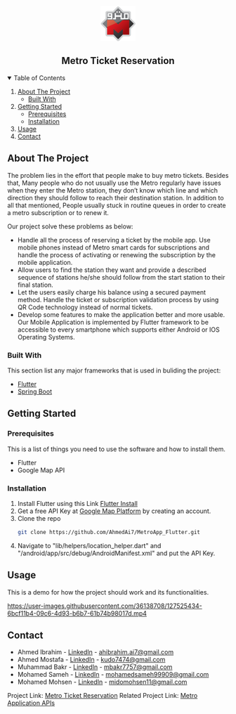 <!-- PROJECT LOGO -->
<br />
<p align="center">
  <a href="#">
    <img src="/metro_flutter_app/images/metro-logo.png" alt="Logo" width="80" height="80">
  </a>

  <h2 align="center">Metro Ticket Reservation</h2>


<!-- TABLE OF CONTENTS -->
<details open="open">
  <summary>Table of Contents</summary>
  <ol>
    <li>
      <a href="#about-the-project">About The Project</a>
      <ul>
        <li><a href="#built-with">Built With</a></li>
      </ul>
    </li>
    <li>
      <a href="#getting-started">Getting Started</a>
      <ul>
        <li><a href="#prerequisites">Prerequisites</a></li>
        <li><a href="#installation">Installation</a></li>
      </ul>
    </li>
    <li><a href="#usage">Usage</a></li>
    <li><a href="#contact">Contact</a></li>
  </ol>
</details>



<!-- ABOUT THE PROJECT -->
## About The Project

The problem lies in the effort that people make to buy metro tickets. Besides that, Many people who do not usually use the Metro regularly have issues when they enter the Metro station, they don’t know which line and which direction they should follow to reach their destination station.
In addition to all that mentioned, People usually stuck in routine queues in order to create a metro subscription or to renew it.

Our project solve these problems as below:

* Handle all the process of reserving a ticket by the mobile app. Use mobile phones instead of Metro smart cards for subscriptions and handle the process of activating or renewing the subscription by the mobile application.
* Allow users to find the station they want and provide a described sequence of stations he/she should follow from the start station to their final station.
* Let the users easily charge his balance using a secured payment method. Handle the ticket or subscription validation process by using QR Code technology instead of normal tickets.
* Develop some features to make the application better and more usable. Our Mobile Application is implemented by Flutter framework to be accessible to every smartphone which supports either Android or IOS Operating Systems.


### Built With

This section list any major frameworks that is used in buliding the project:
* [Flutter](https://flutter.dev/)
* [Spring Boot](https://spring.io/)

<!-- GETTING STARTED -->
## Getting Started


### Prerequisites

This is a list of things you need to use the software and how to install them.
* Flutter
* Google Map API

### Installation

1. Install Flutter using this Link [Flutter Install](https://flutter.dev/docs/get-started/install/windows)
2. Get a free API Key at [Google Map Platform](https://developers.google.com/maps) by creating an account.
3. Clone the repo
   ```sh
   git clone https://github.com/AhmedAi7/MetroApp_Flutter.git
   ```
3. Navigate to "lib/helpers/location_helper.dart" and "/android/app/src/debug/AndroidManifest.xml" and put the API Key.


<!-- USAGE EXAMPLES -->
## Usage
This is a demo for how the project should work and its functionalities.

https://user-images.githubusercontent.com/36138708/127525434-6bcf11b4-09c6-4d93-b6b7-61b74b98017d.mp4




<!-- CONTACT -->
## Contact

* Ahmed Ibrahim - [LinkedIn](https://www.linkedin.com/in/ahmedai7/) - ahibrahim.ai7@gmail.com
* Ahmed Mostafa - [LinkedIn](https://www.linkedin.com/in/ahmed-mostafa-0142001b2/) - kudo7474@gmail.com
* Muhammad Bakr - [LinkedIn](https://www.linkedin.com/in/muhammad-bakr-3aa7bb155/) - mbakr7757@gmail.com
* Mohamed Sameh - [LinkedIn](https://www.linkedin.com/in/mohamed-sameh-59ba781a2/) - mohamedsameh99909@gmail.com
* Mohamed Mohsen - [LinkedIn](https://www.linkedin.com/in/mohamed-mohsen-4226661a3/) - midomohsen11@gmail.com

Project Link: [Metro Ticket Reservation](https://github.com/AhmedAi7/MetroApp_Flutter)
Related Project Link: [Metro Application APIs](https://github.com/Mohamedmohsenn/Metro-Application-APIs)
